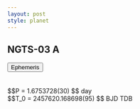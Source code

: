 ```yaml
---
layout: post
style: planet
---
```

<script src="../js/planets.js"></script>

## NGTS-03 A

<!-- Tab links -->
<div class="tab">
<button class="tablinks" onclick="openCity(event, 'Ephemeris')">Ephemeris</button>
</div>

<!-- Tab content -->
<div id="Ephemeris" class="tabcontent" markdown="1">
<br/><br/>
$$P = 1.6753728(30) $$ day <br/>
$$T_0 = 2457620.168698(95) $$ BJD TDB
<br/><br/>
<br/><br/>
</div>



<script src="../js/tabs.js"></script>


